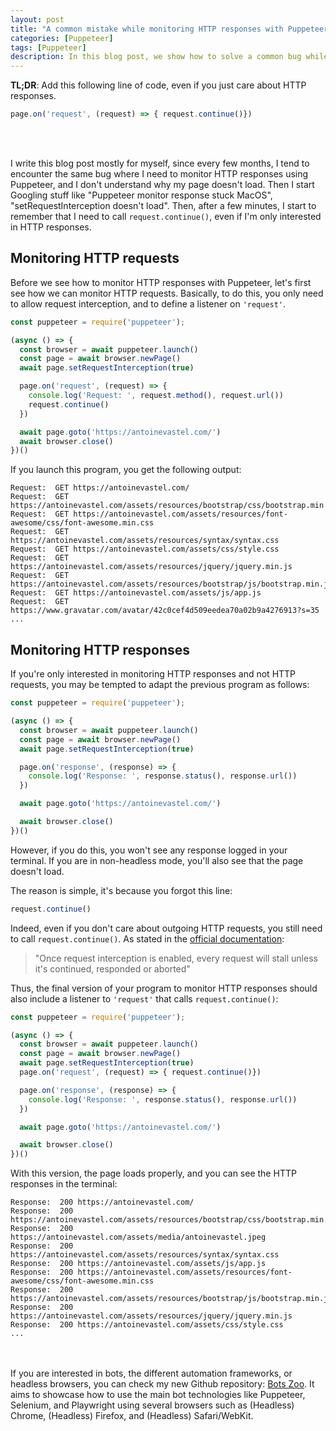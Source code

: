 ```yaml
---
layout: post
title: "A common mistake while monitoring HTTP responses with Puppeteer"
categories: [Puppeteer]
tags: [Puppeteer]
description: In this blog post, we show how to solve a common bug while monitoring HTTP responses with Puppeteer.
---
```


**TL;DR**: Add this following line of code, even if you just care about HTTP responses.
```javascript
page.on('request', (request) => { request.continue()})
```
<br><br>


I write this blog post mostly for myself, since every few months, I tend to encounter the same bug where I need to monitor HTTP responses using Puppeteer, and I don't understand why my page doesn't load.
Then I start Googling stuff like "Puppeteer monitor response stuck MacOS", "setRequestInterception doesn't load".
Then, after a few minutes, I start to remember that I need to call ```request.continue()```, even if I'm only interested in HTTP responses.

## Monitoring HTTP requests
Before we see how to monitor HTTP responses with Puppeteer, let's first see how we can monitor HTTP requests.
Basically, to do this, you only need to allow request interception, and to define a listener on ```'request'```.
```javascript
const puppeteer = require('puppeteer');

(async () => {
  const browser = await puppeteer.launch()
  const page = await browser.newPage()
  await page.setRequestInterception(true)

  page.on('request', (request) => {
    console.log('Request: ', request.method(), request.url())
    request.continue()
  })

  await page.goto('https://antoinevastel.com/')
  await browser.close()
})()
```

If you launch this program, you get the following output:
```shell
Request:  GET https://antoinevastel.com/
Request:  GET https://antoinevastel.com/assets/resources/bootstrap/css/bootstrap.min.css
Request:  GET https://antoinevastel.com/assets/resources/font-awesome/css/font-awesome.min.css
Request:  GET https://antoinevastel.com/assets/resources/syntax/syntax.css
Request:  GET https://antoinevastel.com/assets/css/style.css
Request:  GET https://antoinevastel.com/assets/resources/jquery/jquery.min.js
Request:  GET https://antoinevastel.com/assets/resources/bootstrap/js/bootstrap.min.js
Request:  GET https://antoinevastel.com/assets/js/app.js
Request:  GET https://www.gravatar.com/avatar/42c0cef4d509eedea70a02b9a4276913?s=35
...
```

## Monitoring HTTP responses

If you're only interested in monitoring HTTP responses and not HTTP requests, you may be tempted to adapt the previous program as follows:
```javascript
const puppeteer = require('puppeteer');

(async () => {
  const browser = await puppeteer.launch()
  const page = await browser.newPage()
  await page.setRequestInterception(true)

  page.on('response', (response) => {
    console.log('Response: ', response.status(), response.url())
  })

  await page.goto('https://antoinevastel.com/')

  await browser.close()
})()
```

However, if you do this, you won't see any response logged in your terminal.
If you are in non-headless mode, you'll also see that the page doesn't load.

The reason is simple, it's because you forgot this line:
```javascript
request.continue()
```

Indeed, even if you don't care about outgoing HTTP requests, you still need to call ```request.continue()```.
As stated in the [official documentation](https://pptr.dev/#?product=Puppeteer&version=v5.5.0&show=api-pagesetrequestinterceptionvalue): 
> "Once request interception is enabled, every request will stall unless it's continued, responded or aborted"

Thus, the final version of your program to monitor HTTP responses should also include a listener to ```'request'``` that calls ```request.continue()```:
```javascript
const puppeteer = require('puppeteer');

(async () => {
  const browser = await puppeteer.launch()
  const page = await browser.newPage()
  await page.setRequestInterception(true)
  page.on('request', (request) => { request.continue()})

  page.on('response', (response) => {
    console.log('Response: ', response.status(), response.url())
  })

  await page.goto('https://antoinevastel.com/')

  await browser.close()
})()
```

With this version, the page loads properly, and you can see the HTTP responses in the terminal:
```shell
Response:  200 https://antoinevastel.com/
Response:  200 https://antoinevastel.com/assets/resources/bootstrap/css/bootstrap.min.css
Response:  200 https://antoinevastel.com/assets/media/antoinevastel.jpeg
Response:  200 https://antoinevastel.com/assets/resources/syntax/syntax.css
Response:  200 https://antoinevastel.com/assets/js/app.js
Response:  200 https://antoinevastel.com/assets/resources/font-awesome/css/font-awesome.min.css
Response:  200 https://antoinevastel.com/assets/resources/bootstrap/js/bootstrap.min.js
Response:  200 https://antoinevastel.com/assets/resources/jquery/jquery.min.js
Response:  200 https://antoinevastel.com/assets/css/style.css
...
```
<br><br>
If you are interested in bots, the different automation frameworks, or headless browsers, you can check my new Github repository: [Bots Zoo](https://github.com/antoinevastel/bots-zoo).
It aims to showcase how to use the main bot technologies like Puppeteer, Selenium, and Playwright using several browsers such as (Headless) Chrome, (Headless) Firefox, and (Headless) Safari/WebKit.
